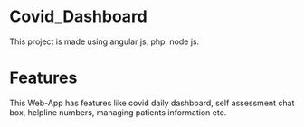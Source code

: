 # Covid_Dashboard
This project is made using angular js, php, node js. 

# Features
This Web-App has features like covid daily dashboard, self assessment chat box, helpline numbers, managing patients information etc. 
